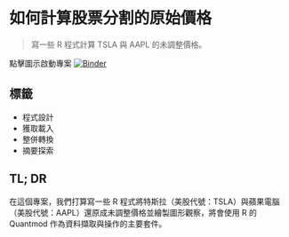 # 如何計算股票分割的原始價格

> 寫一些 R 程式計算 TSLA 與 AAPL 的未調整價格。

點擊圖示啟動專案 [![Binder](https://mybinder.org/badge_logo.svg)]()

## 標籤

- 程式設計
- 獲取載入
- 整併轉換
- 摘要探索

## TL; DR

在這個專案，我們打算寫一些 R 程式將特斯拉（美股代號：TSLA）與蘋果電腦（美股代號：AAPL）還原成未調整價格並繪製圖形觀察，將會使用 R 的 Quantmod 作為資料擷取與操作的主要套件。
